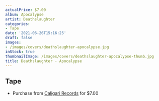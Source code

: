 ```yaml
---
actualPrice: $7.00
album: Apocalypse
artist: Deathslaughter
categories:
- Tape
date: '2021-06-26T15:16:25'
draft: false
images:
- /images/covers/deathslaughter-apocalypse.jpg
inStock: true
thumbnailImage: /images/covers/deathslaughter-apocalypse-thumb.jpg
title: Deathslaughter - Apocalypse
---
```


## Tape
* Purchase from [Caligari Records](https://caligarirecords.storenvy.com/products/26302251-deathslaughter-apocalypse) for $7.00
